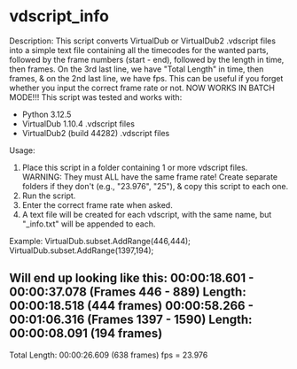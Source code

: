 # vdscript_info

Description:
This script converts VirtualDub or VirtualDub2 .vdscript files into a simple text file containing all the timecodes for the wanted parts, followed by the frame numbers (start - end), followed by the length in time, then frames. On the 3rd last line, we have "Total Length" in time, then frames, & on the 2nd last line, we have fps. This can be useful if you forget whether you input the correct frame rate or not.
NOW WORKS IN BATCH MODE!!!
This script was tested and works with:
- Python 3.12.5
- VirtualDub 1.10.4 .vdscript files
- VirtualDub2 (build 44282) .vdscript files

Usage:
1. Place this script in a folder containing 1 or more vdscript files.
   WARNING: They must ALL have the same frame rate! Create separate 
   folders if they don't (e.g., "23.976", "25"), & copy this script 
   to each one.
2. Run the script.
3. Enter the correct frame rate when asked.
4. A text file will be created for each vdscript, with the same name, 
   but "_info.txt" will be appended to each.

Example:
VirtualDub.subset.AddRange(446,444);
VirtualDub.subset.AddRange(1397,194);

Will end up looking like this:
00:00:18.601 - 00:00:37.078 (Frames 446 - 889)     Length: 00:00:18.518 (444 frames)
00:00:58.266 - 00:01:06.316 (Frames 1397 - 1590)   Length: 00:00:08.091 (194 frames)
--------------------------------------------------------------------------------
Total Length: 00:00:26.609 (638 frames)
fps = 23.976
